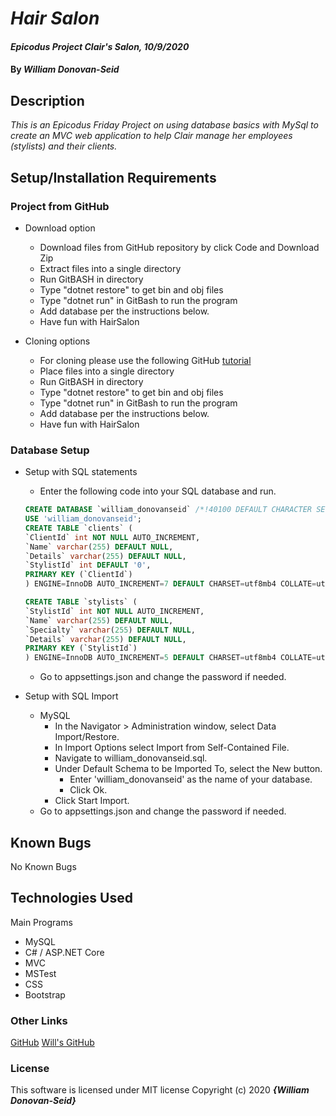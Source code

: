 # _Hair Salon_

#### _Epicodus Project Clair's Salon, 10/9/2020_

#### By _**William Donovan-Seid**_

## Description

_This is an Epicodus Friday Project on using database basics with MySql to create an MVC web application to help Clair manage her employees (stylists) and their clients._

## Setup/Installation Requirements

### Project from GitHub
* Download option
  * Download files from GitHub repository by click Code and Download Zip
  * Extract files into a single directory 
  * Run GitBASH in directory
  * Type "dotnet restore" to get bin and obj files
  * Type "dotnet run" in GitBash to run the program
  * Add database per the instructions below.
  * Have fun with HairSalon

* Cloning options
  * For cloning please use the following GitHub [tutorial](https://docs.github.com/en/enterprise/2.16/user/github/creating-cloning-and-archiving-repositories/cloning-a-repository)
  * Place files into a single directory 
  * Run GitBASH in directory
  * Type "dotnet restore" to get bin and obj files
  * Type "dotnet run" in GitBash to run the program
  * Add database per the instructions below.
  * Have fun with HairSalon

### Database Setup
* Setup with SQL statements 
  * Enter the following code into your SQL database and run.
  ``` SQL
  CREATE DATABASE `william_donovanseid` /*!40100 DEFAULT CHARACTER SET utf8mb4 COLLATE utf8mb4_0900_ai_ci */ /*!80016 DEFAULT ENCRYPTION='N' */;
  USE 'william_donovanseid';
  CREATE TABLE `clients` (
  `ClientId` int NOT NULL AUTO_INCREMENT,
  `Name` varchar(255) DEFAULT NULL,
  `Details` varchar(255) DEFAULT NULL,
  `StylistId` int DEFAULT '0',
  PRIMARY KEY (`ClientId`)
  ) ENGINE=InnoDB AUTO_INCREMENT=7 DEFAULT CHARSET=utf8mb4 COLLATE=utf8mb4_0900_ai_ci;

  CREATE TABLE `stylists` (
  `StylistId` int NOT NULL AUTO_INCREMENT,
  `Name` varchar(255) DEFAULT NULL,
  `Specialty` varchar(255) DEFAULT NULL,
  `Details` varchar(255) DEFAULT NULL,
  PRIMARY KEY (`StylistId`)
  ) ENGINE=InnoDB AUTO_INCREMENT=5 DEFAULT CHARSET=utf8mb4 COLLATE=utf8mb4_0900_ai_ci;

  ```
  * Go to appsettings.json and change the password if needed.

* Setup with SQL Import
  * MySQL
    * In the Navigator > Administration window, select Data Import/Restore.
    * In Import Options select Import from Self-Contained File.
    * Navigate to william_donovanseid.sql.
    * Under Default Schema to be Imported To, select the New button.
      * Enter 'william_donovanseid' as the name of your database.
      * Click Ok.
    * Click Start Import.
  * Go to appsettings.json and change the password if needed.

## Known Bugs

No Known Bugs

## Technologies Used

Main Programs
* MySQL
* C# / ASP.NET Core 
* MVC
* MSTest
* CSS
* Bootstrap


### Other Links
[GitHub](https://blog.agood.cloud/img/common/github.png)
[Will's GitHub](https://github.com/wdonovanseid)

### License

This software is licensed under MIT license
Copyright (c) 2020 **_{William Donovan-Seid}_**